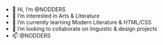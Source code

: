 - 👋 Hi, I’m @NODDERS
- 👀 I’m interested in Arts & Literature
- 🌱 I’m currently learning Modern Literature & HTML/CSS
- 💞️ I’m looking to collaborate on linguistic & design projects
- 📫 @NODDERS

<!---
NODDERS/NODDERS is a ✨ special ✨ repository because its `README.md` (this file) appears on your GitHub profile.
You can click the Preview link to take a look at your changes.
--->
